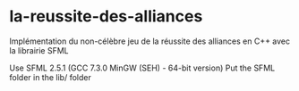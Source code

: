 # la-reussite-des-alliances
Implémentation du non-célèbre jeu de la réussite des alliances en C++ avec la librairie SFML

Use SFML 2.5.1 (GCC 7.3.0 MinGW (SEH) - 64-bit version)
Put the SFML folder in the lib/ folder
